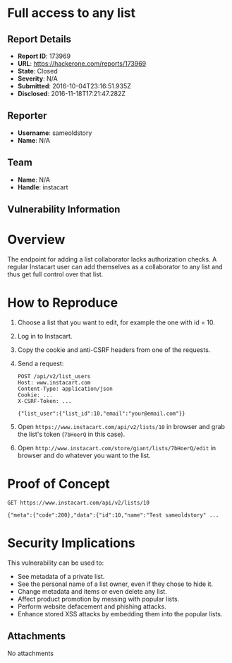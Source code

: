 # Full access to any list

## Report Details
- **Report ID**: 173969
- **URL**: https://hackerone.com/reports/173969
- **State**: Closed
- **Severity**: N/A
- **Submitted**: 2016-10-04T23:16:51.935Z
- **Disclosed**: 2016-11-18T17:21:47.282Z

## Reporter
- **Username**: sameoldstory
- **Name**: N/A

## Team
- **Name**: N/A
- **Handle**: instacart

## Vulnerability Information
Overview
==
The endpoint for adding a list collaborator lacks authorization checks. A regular Instacart user can add themselves as a collaborator to any list and thus get full control over that list.

How to Reproduce
==
1. Choose a list that you want to edit, for example the one with id = 10.
2. Log in to Instacart.
3. Copy the cookie and anti-CSRF headers from one of the requests. 
4. Send a request:
    ```
    POST /api/v2/list_users
    Host: www.instacart.com
    Content-Type: application/json
    Cookie: ...
    X-CSRF-Token: ...
    
    {"list_user":{"list_id":10,"email":"your@email.com"}}
    ```

5. Open `https://www.instacart.com/api/v2/lists/10` in browser and grab the list's token (`7bHoerQ` in this case).
6. Open `http://www.instacart.com/store/giant/lists/7bHoerQ/edit` in browser and do whatever you want to the list.

Proof of Concept
==
```
GET https://www.instacart.com/api/v2/lists/10

{"meta":{"code":200},"data":{"id":10,"name":"Test sameoldstory" ...
```

Security Implications
==
This vulnerability can be used to:
 * See metadata of a private list.
 * See the personal name of a list owner, even if they chose to hide it.
 * Change metadata and items or even delete any list.
 * Affect product promotion by messing with popular lists.
 * Perform website defacement and phishing attacks.
 * Enhance stored XSS attacks by embedding them into the popular lists.

## Attachments
No attachments
